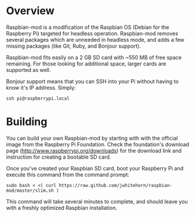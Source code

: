 # Overview

Raspbian-mod is a modification of the Raspbian OS (Debian for the Raspberry Pi) targeted for headless operation. Raspbian-mod removes several packages which are unneeded in headless mode, and adds a few missing packages (like Git, Ruby, and Bonjour support).

Raspbian-mod fits easily on a 2 GB SD card with ~550 MB of free space remaining. For those looking for additional space, larger cards are supported as well.

Bonjour support means that you can SSH into your Pi without having to know it's IP address. Simply:

    ssh pi@raspberrypi.local

# Building

You can build your own Raspbian-mod by starting with with the official image from the Raspberry Pi Foundation. Check the foundation's download page (http://www.raspberrypi.org/downloads) for the download link and instruction for creating a bootable SD card.

Once you've created your Raspbian SD card, boot your Raspberry Pi and execute this command from the command prompt:

    sudo bash < <( curl https://raw.github.com/jwhitehorn/raspbian-mod/master/slim.sh )
    
This command will take several minutes to complete, and should leave you with a freshly optimized Raspbian installation.

